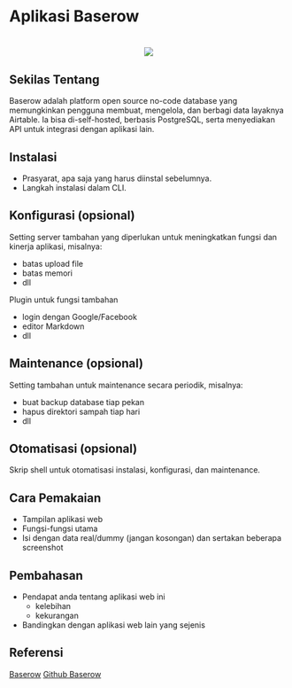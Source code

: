 # Aplikasi Baserow

<h1 align="center"><img src="https://avatars.githubusercontent.com/u/1261496?v=4"></h1>

## Sekilas Tentang

Baserow adalah platform open source no-code database yang memungkinkan pengguna membuat, mengelola, dan berbagi data layaknya Airtable. Ia bisa di-self-hosted, berbasis PostgreSQL, serta menyediakan API untuk integrasi dengan aplikasi lain.

## Instalasi

- Prasyarat, apa saja yang harus diinstal sebelumnya.
- Langkah instalasi dalam CLI.


## Konfigurasi (opsional)

Setting server tambahan yang diperlukan untuk meningkatkan fungsi dan kinerja aplikasi, misalnya:
- batas upload file
- batas memori
- dll

Plugin untuk fungsi tambahan
- login dengan Google/Facebook
- editor Markdown
- dll


##  Maintenance (opsional)

Setting tambahan untuk maintenance secara periodik, misalnya:
- buat backup database tiap pekan
- hapus direktori sampah tiap hari
- dll


## Otomatisasi (opsional)

Skrip shell untuk otomatisasi instalasi, konfigurasi, dan maintenance.


## Cara Pemakaian

- Tampilan aplikasi web
- Fungsi-fungsi utama
- Isi dengan data real/dummy (jangan kosongan) dan sertakan beberapa screenshot


## Pembahasan

- Pendapat anda tentang aplikasi web ini
    - kelebihan
    - kekurangan
- Bandingkan dengan aplikasi web lain yang sejenis


## Referensi

[Baserow](https://baserow.io/)
[Github Baserow](https://github.com/bram2w/baserow)
